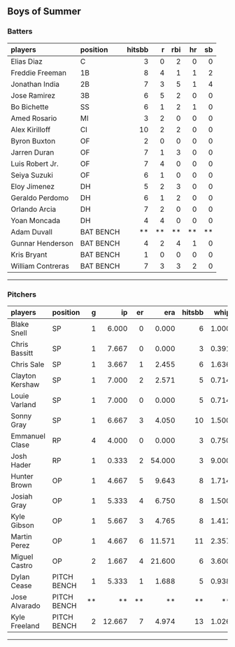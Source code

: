 ## Boys of Summer

### Batters

 
|players           |position  | hitsbb|  r| rbi| hr| sb| 
|:-----------------|:---------|------:|--:|---:|--:|--:| 
|Elias Diaz        |C         |      3|  0|   2|  0|  0| 
|Freddie Freeman   |1B        |      8|  4|   1|  1|  2| 
|Jonathan India    |2B        |      7|  3|   5|  1|  4| 
|Jose Ramirez      |3B        |      6|  5|   2|  0|  0| 
|Bo Bichette       |SS        |      6|  1|   2|  1|  0| 
|Amed Rosario      |MI        |      3|  2|   0|  0|  0| 
|Alex Kirilloff    |CI        |     10|  2|   2|  0|  0| 
|Byron Buxton      |OF        |      2|  0|   0|  0|  0| 
|Jarren Duran      |OF        |      7|  1|   3|  0|  0| 
|Luis Robert Jr.   |OF        |      7|  4|   0|  0|  0| 
|Seiya Suzuki      |OF        |      6|  1|   0|  0|  0| 
|Eloy Jimenez      |DH        |      5|  2|   3|  0|  0| 
|Geraldo Perdomo   |DH        |      6|  1|   2|  0|  0| 
|Orlando Arcia     |DH        |      7|  2|   0|  0|  0| 
|Yoan Moncada      |DH        |      4|  4|   0|  0|  0| 
|Adam Duvall       |BAT BENCH |     **| **|  **| **| **| 
|Gunnar Henderson  |BAT BENCH |      4|  2|   4|  1|  0| 
|Kris Bryant       |BAT BENCH |      1|  0|   0|  0|  0| 
|William Contreras |BAT BENCH |      7|  3|   3|  2|  0| 


* * *

### Pitchers

 
|players         |position    |  g|     ip| er|    era| hitsbb|  whip| so|  w| sv| 
|:---------------|:-----------|--:|------:|--:|------:|------:|-----:|--:|--:|--:| 
|Blake Snell     |SP          |  1|  6.000|  0|  0.000|      6| 1.000|  7|  0|  0| 
|Chris Bassitt   |SP          |  1|  7.667|  0|  0.000|      3| 0.391|  8|  1|  0| 
|Chris Sale      |SP          |  1|  3.667|  1|  2.455|      6| 1.636|  6|  0|  0| 
|Clayton Kershaw |SP          |  1|  7.000|  2|  2.571|      5| 0.714|  9|  1|  0| 
|Louie Varland   |SP          |  1|  7.000|  0|  0.000|      5| 0.714|  5|  1|  0| 
|Sonny Gray      |SP          |  1|  6.667|  3|  4.050|     10| 1.500|  2|  0|  0| 
|Emmanuel Clase  |RP          |  4|  4.000|  0|  0.000|      3| 0.750|  6|  0|  2| 
|Josh Hader      |RP          |  1|  0.333|  2| 54.000|      3| 9.000|  0|  0|  0| 
|Hunter Brown    |OP          |  1|  4.667|  5|  9.643|      8| 1.714|  8|  0|  0| 
|Josiah Gray     |OP          |  1|  5.333|  4|  6.750|      8| 1.500|  4|  0|  0| 
|Kyle Gibson     |OP          |  1|  5.667|  3|  4.765|      8| 1.412|  3|  1|  0| 
|Martin Perez    |OP          |  1|  4.667|  6| 11.571|     11| 2.357|  3|  0|  0| 
|Miguel Castro   |OP          |  2|  1.667|  4| 21.600|      6| 3.600|  1|  0|  1| 
|Dylan Cease     |PITCH BENCH |  1|  5.333|  1|  1.688|      5| 0.938|  6|  0|  0| 
|Jose Alvarado   |PITCH BENCH | **|     **| **|     **|     **|    **| **| **| **| 
|Kyle Freeland   |PITCH BENCH |  2| 12.667|  7|  4.974|     13| 1.026|  2|  0|  0| 


* * *


